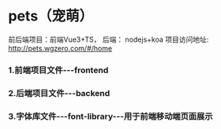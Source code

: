 # pets（宠萌）

前后端项目：前端Vue3+TS， 后端： nodejs+koa
项目访问地址: http://pets.wgzero.com/#/home

### 1.前端项目文件---frontend

### 2.后端项目文件---backend

### 3.字体库文件---font-library---用于前端移动端页面展示
